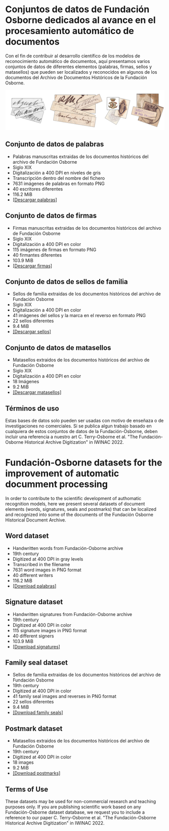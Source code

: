 # Conjuntos de datos de Fundación Osborne dedicados al avance en el procesamiento automático de documentos

Con el fin de contribuir al desarrollo científico de los modelos de reconocimiento automático de documentos, aquí presentamos varios conjuntos de datos de diferentes elementos (palabras, firmas, sellos y matasellos) que pueden ser localizados y reconocidos en algunos de los documentos del Archivo de Documentos Históricos de la Fundación Osborne.

<img src="https://github.com/jfvelezserrano/HistoricalDocumentRecognition/blob/main/Collage.png">

## Conjunto de datos de palabras

- Palabras manuscritas extraidas de los documentos históricos del archivo de Fundación Osborne
- Siglo XIX
- Digitalización a 400 DPI en niveles de gris
- Transcripción dentro del nombre del fichero
- 7631 imágenes de palabras en formato PNG
- 40 escritores diferentes
- 116.2 MiB
- <a href="https://urjc-my.sharepoint.com/:f:/g/personal/jose_velez_urjc_es/EiBS0Bnkq_tBjGRUzaN6bukBlUepDO5SnHdQUk_MZC0cbQ?e=FweO6H">[Descargar palabras]</a>


## Conjunto de datos de firmas

- Firmas manuscritas extraidas de los documentos históricos del archivo de Fundación Osborne
- Siglo XIX
- Digitalización a 400 DPI en color
- 115 imágenes de firmas en formato PNG
- 40 firmantes diferentes
- 103.9 MiB
- <a href="https://urjc-my.sharepoint.com/:f:/g/personal/jose_velez_urjc_es/Eo00PmPp_pxGs-h1MgCgEsMBb8fBcuYI1NQ92Yaf0s2ijg?e=1OedAW">[Descargar firmas]</a>

## Conjunto de datos de sellos de familia

- Sellos de familia extraidas de los documentos históricos del archivo de Fundación Osborne
- Siglo XIX
- Digitalización a 400 DPI en color
- 41 imágenes del sellos y la marca en el reverso en formato PNG
- 22 sellos diferentes
- 9.4 MiB
- <a href="https://urjc-my.sharepoint.com/:f:/g/personal/jose_velez_urjc_es/Ejpif_2Ty9pGmyPfzgIOg-gBJbWZ8EoiuXBGVrTurK81EA?e=rb6VPO">[Descargar sellos]</a>

## Conjunto de datos de matasellos

- Matasellos extraidos de los documentos históricos del archivo de Fundación Osborne
- Siglo XIX
- Digitalización a 400 DPI en color
- 18 Imágenes
- 9.2 MiB
- <a href="https://urjc-my.sharepoint.com/:u:/g/personal/jose_velez_urjc_es/EVbStpjh56lImJE-9BqpQwwB48vbukzrIRMYMo8CwuuL2w?e=oP6pbD">[Descargar matasellos]</a>


## Términos de uso

Estas bases de datos solo pueden ser usadas con motivo de enseñaza o de investigaciones no comerciales. Si se publica algun trabajo basado en cualquiera de estos conjuntos de datos de la Fundación-Osborne, deben incluir una referencia a nuestro art C. Terry-Osborne et al. "The Fundación-Osborne Historical Archive Digitization" in IWINAC 2022.


# Fundación-Osborne datasets for the improvement of automatic documment processing

In order to contribute to the scientific development of authomatic recognition models, here we present several datasets of document elements (words, signatures, seals and postmarks) that can be localized and recognized into some of the documents of the Fundación Osborne Historical Document Archive.

## Word dataset

- Handwritten words from Fundación-Osborne archive
- 19th century
- Digitized at 400 DPI in gray levels
- Transcribed in the filename
- 7631 word images in PNG format
- 40 different writers
- 116.2 MiB
- <a href="https://urjc-my.sharepoint.com/:f:/g/personal/jose_velez_urjc_es/EiBS0Bnkq_tBjGRUzaN6bukBlUepDO5SnHdQUk_MZC0cbQ?e=FweO6H">[Download palabras]</a>

## Signature dataset

- Handwritten signatures from Fundación-Osborne archive
- 19th century
- Digitized at 400 DPI in color
- 115 signature images in PNG format
- 40 different signers
- 103.9 MiB
- <a href="https://urjc-my.sharepoint.com/:f:/g/personal/jose_velez_urjc_es/Eo00PmPp_pxGs-h1MgCgEsMBb8fBcuYI1NQ92Yaf0s2ijg?e=1OedAW">[Download signatures]</a>

## Family seal dataset

- Sellos de familia extraidas de los documentos históricos del archivo de Fundación Osborne
- 19th century
- Digitized at 400 DPI in color
- 41 family seal images and reverses in PNG format
- 22 sellos diferentes
- 9.4 MiB
- <a href="https://urjc-my.sharepoint.com/:f:/g/personal/jose_velez_urjc_es/Ejpif_2Ty9pGmyPfzgIOg-gBJbWZ8EoiuXBGVrTurK81EA?e=rb6VPO">[Download family seals]</a>

## Postmark dataset

- Matasellos extraidos de los documentos históricos del archivo de Fundación Osborne
- 19th century
- Digitized at 400 DPI in color
- 18 images
- 9.2 MiB
- <a href="https://urjc-my.sharepoint.com/:u:/g/personal/jose_velez_urjc_es/EVbStpjh56lImJE-9BqpQwwB48vbukzrIRMYMo8CwuuL2w?e=oP6pbD">[Download postmarks]</a>


## Terms of Use

These datasets may be used for non-commercial research and teaching purposes only. If you are publishing scientific work based on any Fundación-Osborne dataset database, we request you to include a reference to our paper C. Terry-Osborne et al. "The Fundación-Osborne Historical Archive Digitization" in IWINAC 2022.

